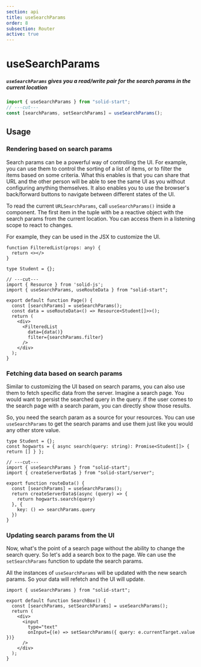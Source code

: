 ```yaml
---
section: api
title: useSearchParams
order: 8
subsection: Router
active: true
---
```


# useSearchParams

##### `useSearchParams` gives you a read/write pair for the search params in the current location

<div class="text-lg">

```ts twoslash
import { useSearchParams } from "solid-start";
// ---cut---
const [searchParams, setSearchParams] = useSearchParams();
```

</div>

<table-of-contents></table-of-contents>

## Usage

### Rendering based on search params

Search params can be a powerful way of controlling the UI. For example, you can use them to control the sorting of a list of items, or to filter the items based on some criteria. What this enables is that you can share that URL and the other person will be able to see the same UI as you without configuring anything themselves. It also enables you to use the browser's back/forward buttons to navigate between different states of the UI.

To read the current `URLSearchParams`, call `useSearchParams()` inside a component. The first item in the tuple with be a reactive object with the search params from the current location. You can access them in a listening scope to react to changes.

For example, they can be used in the JSX to customize the UI.

```tsx twoslash {5,11}
function FilteredList(props: any) {
  return <></>
}

type Student = {};

// ---cut---
import { Resource } from 'solid-js';
import { useSearchParams, useRouteData } from "solid-start";

export default function Page() {
  const [searchParams] = useSearchParams();
  const data = useRouteData<() => Resource<Student[]>>();
  return (
    <div>
      <FilteredList
        data={data()}
        filter={searchParams.filter}
      />
    </div>
  );
}
```

### Fetching data based on search params

Similar to customizing the UI based on search params, you can also use them to fetch specific data from the server. Imagine a search page. You would want to persist the searched query in the query. if the user comes to the search page with a search param, you can directly show those results. 

So, you need the search param as a source for your resources. You can use `useSearchParams` to get the search params and use them just like you would any other store value.


```tsx twoslash {5,9} filename="routes/search.tsx"
type Student = {};
const hogwarts = { async search(query: string): Promise<Student[]> { return [] } };

// ---cut---
import { useSearchParams } from "solid-start";
import { createServerData$ } from "solid-start/server";

export function routeData() {
  const [searchParams] = useSearchParams();
  return createServerData$(async (query) => {
    return hogwarts.search(query)
  }, { 
    key: () => searchParams.query
  })
}

```

### Updating search params from the UI

Now, what's the point of a search page without the ability to change the search query. So let's add a search box to the page. We can use the `setSearchParams` function to update the search params.

All the instances of `useSearchParams` will be updated with the new search params. So your data will refetch and the UI will update.

```tsx twoslash {4,9} filename="routes/search.tsx"
import { useSearchParams } from "solid-start";

export default function SearchBox() {
  const [searchParams, setSearchParams] = useSearchParams();
  return (
    <div>
      <input
        type="text"
        onInput={(e) => setSearchParams({ query: e.currentTarget.value })}
      />
    </div>
  );
}
```
